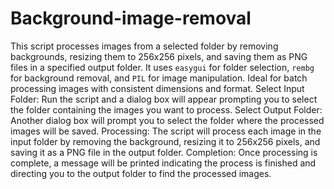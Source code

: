 # Background-image-removal
This script processes images from a selected folder by removing backgrounds, resizing them to 256x256 pixels, and saving them as PNG files in a specified output folder. It uses `easygui` for folder selection, `rembg` for background removal, and `PIL` for image manipulation. Ideal for batch processing images with consistent dimensions and format.
Select Input Folder: Run the script and a dialog box will appear prompting you to select the folder containing the images you want to process.
Select Output Folder: Another dialog box will prompt you to select the folder where the processed images will be saved.
Processing: The script will process each image in the input folder by removing the background, resizing it to 256x256 pixels, and saving it as a PNG file in the output folder.
Completion: Once processing is complete, a message will be printed indicating the process is finished and directing you to the output folder to find the processed images.
